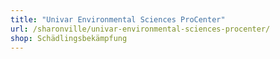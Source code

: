 ```yaml
---
title: "Univar Environmental Sciences ProCenter"
url: /sharonville/univar-environmental-sciences-procenter/
shop: Schädlingsbekämpfung
---
```

